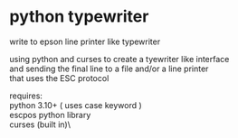 # python typewriter
 write to epson line printer like typewriter

using python and curses to create a tyewriter like interface\
and sending the final line to a file and/or a line printer\
that uses the ESC protocol

requires:\
python 3.10+ ( uses case keyword )\
escpos python library\
curses (built in)\
